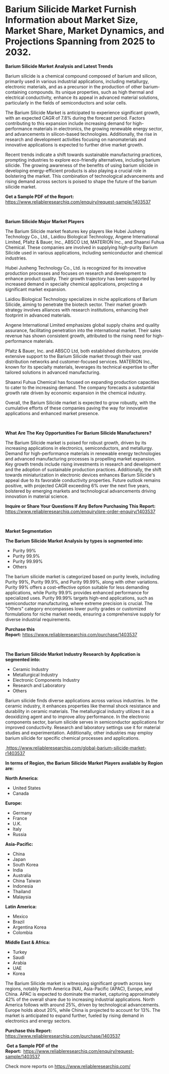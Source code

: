<p><h1>Barium Silicide Market Furnish Information about Market Size, Market Share, Market Dynamics, and Projections Spanning from 2025 to 2032.</h1></p><p><strong>Barium Silicide Market Analysis and Latest Trends</strong></p>
<p><p>Barium silicide is a chemical compound composed of barium and silicon, primarily used in various industrial applications, including metallurgy, electronic materials, and as a precursor in the production of other barium-containing compounds. Its unique properties, such as high thermal and electrical conductivity, enhance its appeal in advanced material solutions, particularly in the fields of semiconductors and solar cells.</p><p>The Barium Silicide Market is anticipated to experience significant growth, with an expected CAGR of 7.8% during the forecast period. Factors contributing to this expansion include increasing demand for high-performance materials in electronics, the growing renewable energy sector, and advancements in silicon-based technologies. Additionally, the rise in research and development activities focusing on nanomaterials and innovative applications is expected to further drive market growth.</p><p>Recent trends indicate a shift towards sustainable manufacturing practices, prompting industries to explore eco-friendly alternatives, including barium silicide. The growing awareness of the benefits of using barium silicide in developing energy-efficient products is also playing a crucial role in bolstering the market. This combination of technological advancements and rising demand across sectors is poised to shape the future of the barium silicide market.</p></p>
<p><strong>Get a Sample PDF of the Report:&nbsp;</strong> <a href="https://www.reliableresearchiq.com/enquiry/request-sample/1403537?utm_campaign=2284&utm_medium=2&utm_source=Github&utm_content=ia&utm_term=28032025&utm_id=barium-silicide">https://www.reliableresearchiq.com/enquiry/request-sample/1403537</a></p>
<p>&nbsp;</p>
<p><strong>Barium Silicide Major Market Players</strong></p>
<p><p>The Barium Silicide market features key players like Hubei Jusheng Technology Co., Ltd., Laidiou Biological Technology, Angene International Limited, Pfaltz & Bauer, Inc., ABSCO Ltd, MATERION Inc., and Shaanxi Fuhua Chemical. These companies are involved in supplying high-purity Barium Silicide used in various applications, including semiconductor and chemical industries.</p><p>Hubei Jusheng Technology Co., Ltd. is recognized for its innovative production processes and focuses on research and development to enhance product quality. Their growth trajectory has been supported by increased demand in specialty chemical applications, projecting a significant market expansion.</p><p>Laidiou Biological Technology specializes in niche applications of Barium Silicide, aiming to penetrate the biotech sector. Their market growth strategy involves alliances with research institutions, enhancing their footprint in advanced materials.</p><p>Angene International Limited emphasizes global supply chains and quality assurance, facilitating penetration into the international market. Their sales revenue has shown consistent growth, attributed to the rising need for high-performance materials. </p><p>Pfaltz & Bauer, Inc. and ABSCO Ltd, both established distributors, provide extensive support to the Barium Silicide market through their vast distribution networks and customer-focused services. MATERION Inc., known for its specialty materials, leverages its technical expertise to offer tailored solutions in advanced manufacturing.</p><p>Shaanxi Fuhua Chemical has focused on expanding production capacities to cater to the increasing demand. The company forecasts a substantial growth rate driven by economic expansion in the chemical industry.</p><p>Overall, the Barium Silicide market is expected to grow robustly, with the cumulative efforts of these companies paving the way for innovative applications and enhanced market presence.</p></p>
<p>&nbsp;</p>
<p><strong>What Are The Key Opportunities For Barium Silicide Manufacturers?</strong></p>
<p><p>The Barium Silicide market is poised for robust growth, driven by its increasing applications in electronics, semiconductors, and metallurgy. Demand for high-performance materials in renewable energy technologies and advanced manufacturing processes is propelling market expansion. Key growth trends include rising investments in research and development and the adoption of sustainable production practices. Additionally, the shift towards miniaturization in electronic devices enhances Barium Silicide's appeal due to its favorable conductivity properties. Future outlook remains positive, with projected CAGR exceeding 6% over the next five years, bolstered by emerging markets and technological advancements driving innovation in material science.</p></p>
<p><strong>Inquire or Share Your Questions If Any Before Purchasing This Report:</strong> <a href="https://www.reliableresearchiq.com/enquiry/pre-order-enquiry/1403537?utm_campaign=2284&utm_medium=2&utm_source=Github&utm_content=ia&utm_term=28032025&utm_id=barium-silicide">https://www.reliableresearchiq.com/enquiry/pre-order-enquiry/1403537</a></p>
<p>&nbsp;</p>
<p><strong>Market Segmentation</strong></p>
<p><strong>The Barium Silicide Market Analysis by types is segmented into:</strong></p>
<p><ul><li>Purity 99%</li><li>Purity 99.9%</li><li>Purity 99.99%</li><li>Others</li></ul></p>
<p><p>The barium silicide market is categorized based on purity levels, including Purity 99%, Purity 99.9%, and Purity 99.99%, along with other variations. Purity 99% offers a cost-effective option suitable for less demanding applications, while Purity 99.9% provides enhanced performance for specialized uses. Purity 99.99% targets high-end applications, such as semiconductor manufacturing, where extreme precision is crucial. The "Others" category encompasses lower purity grades or customized formulations for niche market needs, ensuring a comprehensive supply for diverse industrial requirements.</p></p>
<p><strong>Purchase this Report:&nbsp;</strong><a href="https://www.reliableresearchiq.com/purchase/1403537?utm_campaign=2284&utm_medium=2&utm_source=Github&utm_content=ia&utm_term=28032025&utm_id=barium-silicide">https://www.reliableresearchiq.com/purchase/1403537</a></p>
<p>&nbsp;</p>
<p><strong>The Barium Silicide Market Industry Research by Application is segmented into:</strong></p>
<p><ul><li>Ceramic Industry</li><li>Metallurgical Industry</li><li>Electronic Components Industry</li><li>Research and Laboratory</li><li>Others</li></ul></p>
<p><p>Barium silicide finds diverse applications across various industries. In the ceramic industry, it enhances properties like thermal shock resistance and durability in ceramic materials. The metallurgical industry utilizes it as a deoxidizing agent and to improve alloy performance. In the electronic components sector, barium silicide serves in semiconductor applications for improved conductivity. Research and laboratory settings use it for material studies and experimentation. Additionally, other industries may employ barium silicide for specific chemical processes and applications.</p></p>
<p><a href="https://www.reliableresearchiq.com/global-barium-silicide-market-r1403537?utm_campaign=2284&utm_medium=2&utm_source=Github&utm_content=ia&utm_term=28032025&utm_id=barium-silicide">&nbsp;https://www.reliableresearchiq.com/global-barium-silicide-market-r1403537</a></p>
<p><strong>In terms of Region, the Barium Silicide Market Players available by Region are:</strong></p>
<p>
    <p> <strong> North America: </strong>
        <ul>
            <li>United States</li>
            <li>Canada</li>
        </ul>
        </p> 
    <p> <strong> Europe: </strong>
        <ul>
            <li>Germany</li>
            <li>France</li>
            <li>U.K.</li>
            <li>Italy</li>
            <li>Russia</li>
        </ul>
        </p> 
    <p> <strong> Asia-Pacific: </strong>
        <ul>
            <li>China</li>
            <li>Japan</li>
            <li>South Korea</li>
            <li>India</li>
            <li>Australia</li>
            <li>China Taiwan</li>
            <li>Indonesia</li>
            <li>Thailand</li>
            <li>Malaysia</li>
        </ul>
        </p> 
    <p> <strong> Latin America: </strong>
        <ul>
            <li>Mexico</li>
            <li>Brazil</li>
            <li>Argentina Korea</li>
            <li>Colombia</li>
        </ul>
        </p> 
    <p> <strong> Middle East & Africa: </strong>
        <ul>
            <li>Turkey</li>
            <li>Saudi</li>
            <li>Arabia</li>
            <li>UAE</li>
            <li>Korea</li>
        </ul>
    </p>
    </p>
<p><p>The Barium Silicide market is witnessing significant growth across key regions, notably North America (NA), Asia-Pacific (APAC), Europe, and China. APAC is expected to dominate the market, capturing approximately 42% of the overall share due to increasing industrial applications. North America follows with around 25%, driven by technological advancements. Europe holds about 20%, while China is projected to account for 13%. The market is anticipated to expand further, fueled by rising demand in electronics and energy sectors.</p></p>
<p><strong>Purchase this Report: </strong><a href="https://www.reliableresearchiq.com/purchase/1403537?utm_campaign=2284&utm_medium=2&utm_source=Github&utm_content=ia&utm_term=28032025&utm_id=barium-silicide">https://www.reliableresearchiq.com/purchase/1403537</a></p>
<p>&nbsp;<strong>Get a Sample PDF of the Report:&nbsp;&nbsp;</strong><a href="https://www.reliableresearchiq.com/enquiry/request-sample/1403537?utm_campaign=2284&utm_medium=2&utm_source=Github&utm_content=ia&utm_term=28032025&utm_id=barium-silicide">https://www.reliableresearchiq.com/enquiry/request-sample/1403537</a></p>
<p><strong></strong></p>
<p>Check more reports on <a href="https://www.reliableresearchiq.com/?utm_campaign=2284&utm_medium=2&utm_source=Github&utm_content=ia&utm_term=28032025&utm_id=barium-silicide">https://www.reliableresearchiq.com/</a></p>